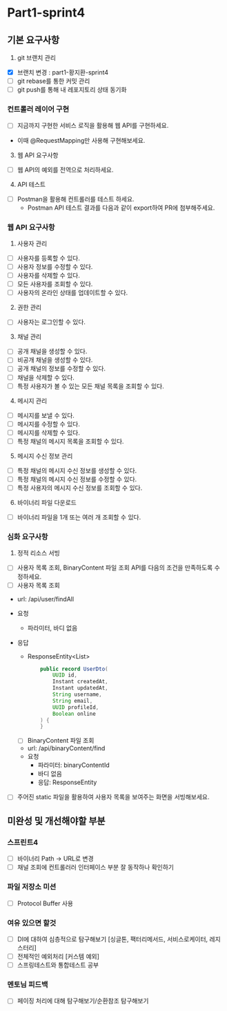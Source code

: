 # Part1-sprint4

## 기본 요구사항

1. git 브랜치 관리

- [x] 브랜치 변경 : part1-황지환-sprint4
- [ ] git rebase를 통한 커밋 관리
- [ ] git push를 통해 내 레포지토리 상태 동기화

### 컨트롤러 레이어 구현

- [ ]  지금까지 구현한 서비스 로직을 활용해 웹 API를 구현하세요.
- 이때 @RequestMapping만 사용해 구현해보세요.

3. 웹 API 요구사항

- [ ]  웹 API의 예외를 전역으로 처리하세요.

4. API 테스트

- [ ] Postman을 활용해 컨트롤러를 테스트 하세요.
    - Postman API 테스트 결과를 다음과 같이 export하여 PR에 첨부해주세요.

### 웹 API 요구사항

1. 사용자 관리

- [ ] 사용자를 등록할 수 있다.
- [ ] 사용자 정보를 수정할 수 있다.
- [ ] 사용자를 삭제할 수 있다.
- [ ] 모든 사용자를 조회할 수 있다.
- [ ] 사용자의 온라인 상태를 업데이트할 수 있다.

2. 권한 관리

- [ ] 사용자는 로그인할 수 있다.

3. 채널 관리

- [ ] 공개 채널을 생성할 수 있다.
- [ ] 비공개 채널을 생성할 수 있다.
- [ ] 공개 채널의 정보를 수정할 수 있다.
- [ ] 채널을 삭제할 수 있다.
- [ ] 특정 사용자가 볼 수 있는 모든 채널 목록을 조회할 수 있다.

4. 메시지 관리

- [ ] 메시지를 보낼 수 있다.
- [ ] 메시지를 수정할 수 있다.
- [ ] 메시지를 삭제할 수 있다.
- [ ] 특정 채널의 메시지 목록을 조회할 수 있다.

5. 메시지 수신 정보 관리

- [ ] 특정 채널의 메시지 수신 정보를 생성할 수 있다.
- [ ] 특정 채널의 메시지 수신 정보를 수정할 수 있다.
- [ ] 특정 사용자의 메시지 수신 정보를 조회할 수 있다.

6. 바이너리 파일 다운로드

- [ ] 바이너리 파일을 1개 또는 여러 개 조회할 수 있다.

### 심화 요구사항

1. 정적 리소스 서빙

- [ ]  사용자 목록 조회, BinaryContent 파일 조회 API를 다음의 조건을 만족하도록 수정하세요.
- [ ]  사용자 목록 조회
  - url: /api/user/findAll

- 요청
    - 파라미터, 바디 없음
- 응답
    - ResponseEntity<List<UserDto>>
      ~~~java
          public record UserDto(
              UUID id,
              Instant createdAt,
              Instant updatedAt,
              String username,
              String email,
              UUID profileId,
              Boolean online
          ) {
          }
      ~~~
    - [ ]  BinaryContent 파일 조회
    - url: /api/binaryContent/find
    - 요청
        - 파라미터: binaryContentId
        - 바디 없음
        - 응답: ResponseEntity<BinaryContent>
- [ ]  주어진 static 파일을 활용하여 사용자 목록을 보여주는 화면을 서빙해보세요.

## 미완성 및 개선해야할 부분

### 스프린트4

- [ ] 바이너리 Path -> URL로 변경
- [ ] 채널 조회에 컨트롤러러 인터페이스 부분 잘 동작하나 확인하기

### 파일 저장소 미션

- [ ] Protocol Buffer 사용

### 여유 있으면 할것

- [ ] DI에 대하여 심층적으로 탐구해보기 [싱글톤, 팩터리메서드, 서비스로케이터, 레지스터리]
- [ ] 전체적인 예외처리 [커스템 예외]
- [ ] 스프링테스트와 통합테스트 공부

### 멘토님 피드백

- [ ] 페이징 처리에 대해 탐구해보기/순환참조 탐구해보기

